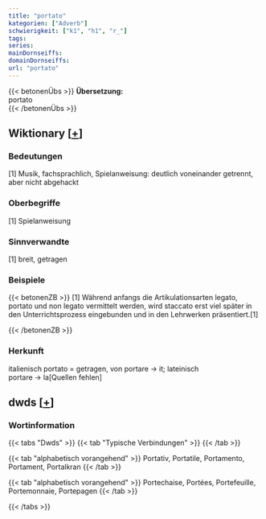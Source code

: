 ```yaml
---
title: "portato"
kategorien: ["Adverb"]
schwierigkeit: ["k1", "h1", "r_"]
tags:
series:
mainDornseiffs:
domainDornseiffs:
url: "portato"
---
```


{{< betonenÜbs >}}
**Übersetzung:**  
portato  
{{< /betonenÜbs >}}

## Wiktionary [[+](https://de.wiktionary.org/wiki/portato)]

### Bedeutungen
[1] Musik, fachsprachlich, Spielanweisung: deutlich voneinander getrennt, aber nicht abgehackt  

### Oberbegriffe
[1] Spielanweisung  

### Sinnverwandte
[1] breit, getragen  

### Beispiele
{{< betonenZB >}}
[1] Während anfangs die Artikulationsarten legato, portato und non legato vermittelt werden, wird staccato erst viel später in den Unterrichtsprozess eingebunden und in den Lehrwerken präsentiert.[1]  

{{< /betonenZB >}}
### Herkunft
italienisch portato = getragen, von portare → it; lateinisch portare → la[Quellen fehlen]  



## dwds [[+](https://www.dwds.de/wb/portato)]

### Wortinformation
{{< tabs "Dwds" >}}
{{< tab "Typische Verbindungen" >}}
{{< /tab >}}

{{< tab "alphabetisch vorangehend" >}}
Portativ, Portatile, Portamento, Portament, Portalkran
{{< /tab >}}

{{< tab "alphabetisch vorangehend" >}}
Portechaise, Portées, Portefeuille, Portemonnaie, Portepagen
{{< /tab >}}

{{< /tabs >}}

